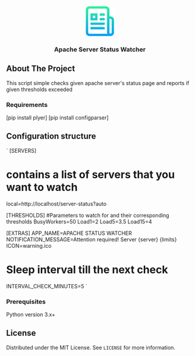 <!-- PROJECT LOGO -->
<br />
<p align="center">
  <a href="https://github.com/othneildrew/Best-README-Template">
    <img src="images/logo.png" alt="Logo" width="80" height="80">
  </a>

  <h3 align="center">Apache Server Status Watcher</h3>



<!-- ABOUT THE PROJECT -->
## About The Project

This script simple checks given apache server's status page and reports if given thresholds exceeded 

### Requirements

[pip install plyer]
[pip install configparser]


<!-- GETTING STARTED -->
## Configuration structure
`
[SERVERS]
# contains a list of servers that you want to watch
local=http://localhost/server-status?auto

[THRESHOLDS]
#Parameters to watch for and their corresponding thresholds
BusyWorkers=50
Load1=2
Load5=3.5
Load15=4

[EXTRAS]
APP_NAME=APACHE STATUS WATCHER
NOTIFICATION_MESSAGE=Attention required! Server {server} {limits}
ICON=warning.ico
# Sleep interval till the next check
INTERVAL_CHECK_MINUTES=5
`

### Prerequisites

Python version 3.x+

<!-- LICENSE -->
## License

Distributed under the MIT License. See `LICENSE` for more information.
